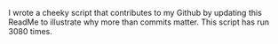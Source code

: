 I wrote a cheeky script that contributes to my Github by updating this ReadMe to illustrate why more than commits matter. This script has run 3080 times.